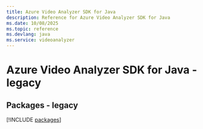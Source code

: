 ```yaml
---
title: Azure Video Analyzer SDK for Java
description: Reference for Azure Video Analyzer SDK for Java
ms.date: 10/08/2025
ms.topic: reference
ms.devlang: java
ms.service: videoanalyzer
---
```

# Azure Video Analyzer SDK for Java - legacy
## Packages - legacy
[!INCLUDE [packages](video-analyzer-index.md)]